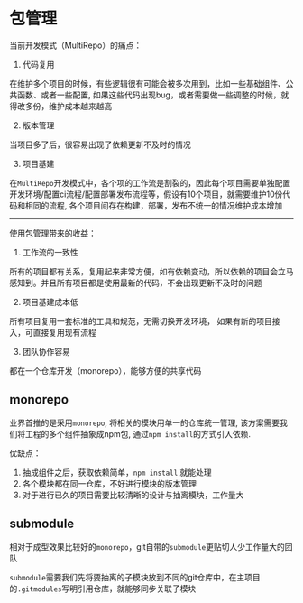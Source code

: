# 包管理

当前开发模式（MultiRepo）的痛点：

1. 代码复用

  在维护多个项目的时候，有些逻辑很有可能会被多次用到，比如一些基础组件、公共函数、或者一些配置, 如果这些代码出现bug，或者需要做一些调整的时候，就得改多份，维护成本越来越高

2. 版本管理

  当项目多了后，很容易出现了依赖更新不及时的情况

3. 项目基建

  在`MultiRepo`开发模式中，各个项的工作流是割裂的，因此每个项目需要单独配置开发环境/配置ci流程/配置部署发布流程等，假设有10个项目，就需要维护10份代码和相同的流程, 各个项目间存在构建，部署，发布不统一的情况维护成本增加

---

使用包管理带来的收益：

1. 工作流的一致性

  所有的项目都有关系，复用起来非常方便，如有依赖变动，所以依赖的项目会立马感知到。并且所有项目都是使用最新的代码，不会出现更新不及时的问题

2. 项目基建成本低

  所有项目复用一套标准的工具和规范，无需切换开发环境， 如果有新的项目接入，可直接复用现有流程

3. 团队协作容易

  都在一个仓库开发（monorepo），能够方便的共享代码

## monorepo

业界首推的是采用`monorepo`, 将相关的模块用单一的仓库统一管理, 该方案需要我们将工程的多个组件抽象成npm包, 通过`npm install`的方式引入依赖. 

优缺点：

1. 抽成组件之后，获取依赖简单，`npm install` 就能处理
2. 各个模块都在同一仓库，不好进行模块的版本管理
3. 对于进行已久的项目需要比较清晰的设计与抽离模块，工作量大

## submodule

相对于成型效果比较好的`monorepo`，git自带的`submodule`更贴切人少工作量大的团队

`submodule`需要我们先将要抽离的子模块放到不同的git仓库中，在主项目的`.gitmodules`写明引用仓库，就能够同步关联子模块
